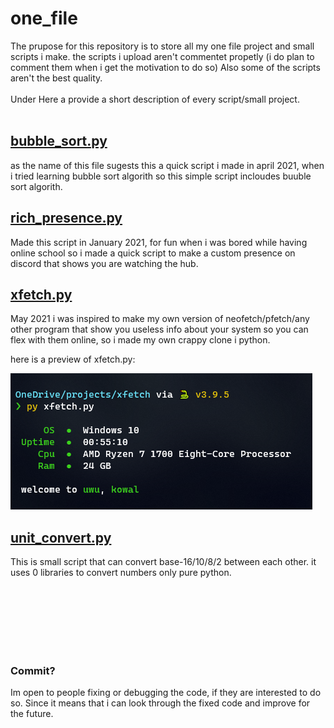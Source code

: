 # one_file
The prupose for this repository is to store all my one file project and small scripts i make.
the scripts i upload aren't commentet propetly (i do plan to comment them when i get the motivation to do so)
Also some of the scripts aren't the best quality.
<br><br>
Under Here a provide a short description of every script/small project.
<br><br>


## [bubble_sort.py](https://github.com/ez-kowal/one_file/blob/main/bubble_sort.py)
as the name of this file sugests this a quick script i made in april 2021, when i tried learning bubble sort algorith so 
this simple script incloudes buuble sort algorith.


## [rich_presence.py](https://github.com/ez-kowal/one_file/blob/main/rich_presence.py)
Made this script in January 2021, for fun when i was bored while having online school so i made a quick script to make a 
custom presence on discord that shows you are watching the hub.


## [xfetch.py](https://github.com/ez-kowal/one_file/blob/main/xfetch.py)
May 2021 i was inspired to make my own version of neofetch/pfetch/any other program that show you 
useless info about your system so you can flex with them online, so i made my own crappy clone i python.

here is a preview of xfetch.py:

![img](https://raw.githubusercontent.com/ez-kowal/one_file/main/pngs/xfetch.png)



## [unit_convert.py](https://github.com/ez-kowal/one_file/blob/main/unit_convert.py)
This is small script that can convert base-16/10/8/2 between each other.
it uses 0 libraries to convert numbers only pure python.




<br><br><br><br><br><br>
### Commit?
Im open to people fixing or debugging the code, if they are interested to do so.
Since it means that i can look through the fixed code and improve for the future.